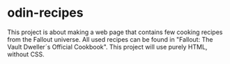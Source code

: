 # odin-recipes
This project is about making a web page that contains few cooking recipes from the Fallout universe. All used recipes can be found in "Fallout: The Vault Dweller´s Official Cookbook". This project will use purely HTML, without CSS.
